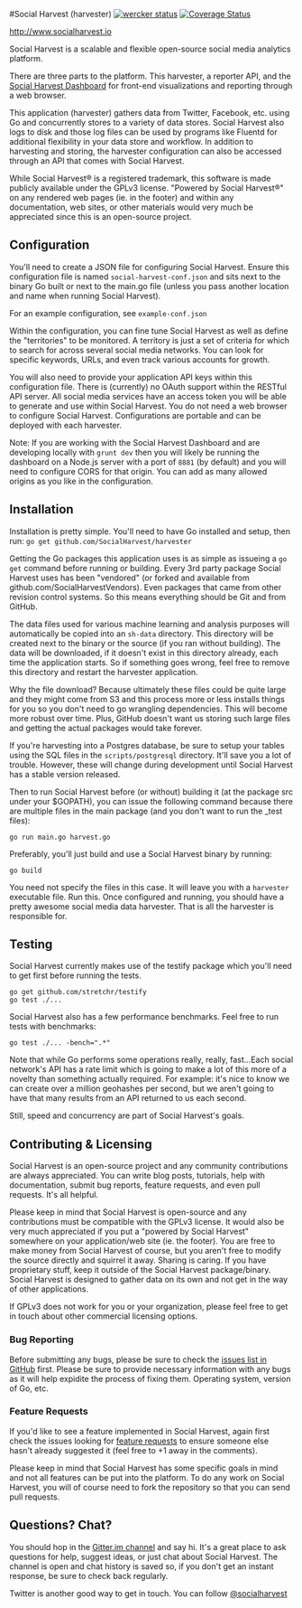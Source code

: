 #Social Harvest (harvester)
[![wercker status](https://app.wercker.com/status/f2922c2bb4a25b6c5adc65ae41b751bb/s "wercker status")](https://app.wercker.com/project/bykey/f2922c2bb4a25b6c5adc65ae41b751bb) [![Coverage Status](https://coveralls.io/repos/SocialHarvest/harvester/badge.png?branch=master)](https://coveralls.io/r/SocialHarvest/harvester?branch=master)

http://www.socialharvest.io

Social Harvest is a scalable and flexible open-source social media analytics platform.

There are three parts to the platform. This harvester, a reporter API, and the [Social Harvest Dashboard](https://github.com/SocialHarvest/dashboard) 
for front-end visualizations and reporting through a web browser.

This application (harvester) gathers data from Twitter, Facebook, etc. using Go and concurrently stores to a variety of data stores.
Social Harvest also logs to disk and those log files can be used by programs like Fluentd for additional flexibility in your data 
store and workflow. In addition to harvesting and storing, the harvester configuration can also be accessed through an API that comes 
with Social Harvest. 

While Social Harvest&reg; is a registered trademark, this software is made publicly available under the GPLv3 license.
"Powered by Social Harvest&reg;" on any rendered web pages (ie. in the footer) and within any documentation, web sites, or other materials 
would very much be appreciated since this is an open-source project.

## Configuration

You'll need to create a JSON file for configuring Social Harvest. Ensure this configuration file is named ```social-harvest-conf.json``` 
and sits next to the binary Go built or next to the main.go file (unless you pass another location and name when running Social Harvest).

For an example configuration, see ```example-conf.json```

Within the configuration, you can fine tune Social Harvest as well as define the "territories" to be monitored. A territory is just 
a set of criteria for which to search for across several social media networks. You can look for specific keywords, URLs, and even 
track various accounts for growth.

You will also need to provide your application API keys within this configuration file. There is (currently) no OAuth support within 
the RESTful API server. All social media services have an access token you will be able to generate and use within Social Harvest. 
You do not need a web browser to configure Social Harvest. Configurations are portable and can be deployed with each harvester.

Note: If you are working with the Social Harvest Dashboard and are developing locally with ```grunt dev``` then you will likely be
running the dashboard on a Node.js server with a port of ```8881``` (by default) and you will need to configure CORS for that origin. 
You can add as many allowed origins as you like in the configuration.

## Installation

Installation is pretty simple. You'll need to have Go installed and setup, then run: ```go get github.com/SocialHarvest/harvester``` 

Getting the Go packages this application uses is as simple as issueing a ```go get``` command before running or building. Every 3rd party 
package Social Harvest uses has been "vendored" (or forked and available from github.com/SocialHarvestVendors). Even packages that came 
from other revision control systems. So this means everything should be Git and from GitHub.

The data files used for various machine learning and analysis purposes will automatically be copied into an ```sh-data``` directory. 
This directory will be created next to the binary or the source (if you ran without building). The data will be downloaded, if it doesn't 
exist in this directory already, each time the application starts. So if something goes wrong, feel free to remove this directory and restart
the harvester application.

Why the file download? Because ultimately these files could be quite large and they might come from S3 and this process more or less 
installs things for you so you don't need to go wrangling dependencies. This will become more robust over time. Plus, GitHub doesn't
want us storing such large files and getting the actual packages would take forever.

If you're harvesting into a Postgres database, be sure to setup your tables using the SQL files in the ```scripts/postgresql``` directory. 
It'll save you a lot of trouble. However, these will change during development until Social Harvest has a stable version released. 

Then to run Social Harvest before (or without) building it (at the package src under your $GOPATH), you can issue the following command because 
there are multiple files in the main package (and you don't want to run the _test files):

```
go run main.go harvest.go
```

Preferably, you'll just build and use a Social Harvest binary by running:

```
go build
```

You need not specify the files in this case. It will leave you with a ```harvester``` executable file. Run this. Once configured and running, you should 
have a pretty awesome social media data harvester. That is all the harvester is responsible for.

## Testing

Social Harvest currently makes use of the testify package which you'll need to get first before running the tests.

```
go get github.com/stretchr/testify
go test ./...
```

Social Harvest also has a few performance benchmarks. Feel free to run tests with benchmarks:

```
go test ./... -bench=".*"
```

Note that while Go performs some operations really, really, fast...Each social network's API has a rate limit which is going to make
a lot of this more of a novelty than something actually required. For example: it's nice to know we can create over a million geohashes 
per second, but we aren't going to have that many results from an API returned to us each second.

Still, speed and concurrency are part of Social Harvest's goals.

## Contributing & Licensing

Social Harvest is an open-source project and any community contributions are always appreciated. You can write blog posts, tutorials, help 
with documentation, submit bug reports, feature requests, and even pull requests. It's all helpful.

Please keep in mind that Social Harvest is open-source and any contributions must be compatible with the GPLv3 license. 
It would also be very much appreciated if you put a "powered by Social Harvest" somewhere on your application/web site (ie. the footer). 
You are free to make money from Social Harvest of course, but you aren't free to modify the source directly and squirrel it away. Sharing is caring. 
If you have proprietary stuff, keep it outside of the Social Harvest package/binary. Social Harvest is designed to gather data on its own 
and not get in the way of other applications.

If GPLv3 does not work for you or your organization, please feel free to get in touch about other commercial licensing options.    

### Bug Reporting
Before submitting any bugs, please be sure to check the [issues list in GitHub](https://github.com/SocialHarvest/harvester/issues?state=open) first. 
Please be sure to provide necessary information with any bugs as it will help expidite the process of fixing them. Operating system, version of Go, etc.

### Feature Requests
If you'd like to see a feature implemented in Social Harvest, again first check the issues looking for [feature requests](https://github.com/SocialHarvest/harvester/issues?labels=feature+request&page=1&state=open) to ensure someone else hasn't already suggested it (feel free to +1 away in the comments).

Please keep in mind that Social Harvest has some specific goals in mind and not all features can be put into the platform. To do any work on Social Harvest, 
you will of course need to fork the repository so that you can send pull requests.

## Questions? Chat?
You should hop in the [Gitter.im channel](https://gitter.im/SocialHarvest) and say hi. It's a great place to ask questions for help, suggest ideas, or just chat about Social Harvest. 
The channel is open and chat history is saved so, if you don't get an instant response, be sure to check back regularly.

Twitter is another good way to get in touch. You can follow [@socialharvest](http://www.twitter.com/socialharvest)




